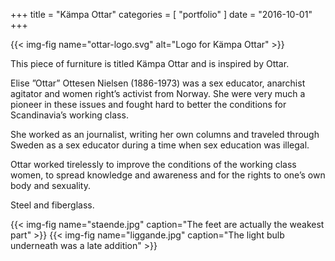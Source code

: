 +++
title = "Kämpa Ottar"
categories = [ "portfolio" ]
date = "2016-10-01"
+++

{{< img-fig name="ottar-logo.svg" alt="Logo for Kämpa Ottar" >}}


This piece of furniture is titled Kämpa Ottar and is inspired by Ottar.

Elise ”Ottar” Ottesen Nielsen (1886-1973) was a sex educator, anarchist agitator and women right’s activist from Norway. She were very much a pioneer in these issues and fought hard to better the conditions for Scandinavia’s working class.

She worked as an journalist, writing her own columns and traveled through Sweden as a sex educator during a time when sex education was illegal.

Ottar worked tirelessly to improve the conditions of the working class women, to spread knowledge and awareness and for the rights to one’s own body and sexuality.

Steel and fiberglass.

{{< img-fig name="staende.jpg" caption="The feet are actually the weakest part" >}}
{{< img-fig name="liggande.jpg" caption="The light bulb underneath was a late addition" >}}
